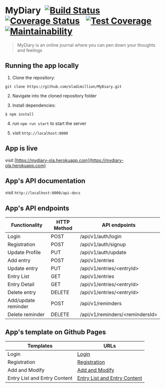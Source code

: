 # MyDiary &nbsp;[![Build Status](https://travis-ci.com/oladimillion/MyDiary.svg?branch=develop)](https://travis-ci.com/oladimillion/MyDiary) &nbsp; [![Coverage Status](https://coveralls.io/repos/github/oladimillion/MyDiary/badge.svg?branch=develop)](https://coveralls.io/github/oladimillion/MyDiary?branch=develop) &nbsp; [![Test Coverage](https://api.codeclimate.com/v1/badges/89acbd6eef30f6f96119/test_coverage)](https://codeclimate.com/github/oladimillion/MyDiary/test_coverage) &nbsp; [![Maintainability](https://api.codeclimate.com/v1/badges/89acbd6eef30f6f96119/maintainability)](https://codeclimate.com/github/oladimillion/MyDiary/maintainability)

> MyDiary is an online journal where you can
> pen down your thoughts and feelings

## Running the app locally
  1. Clone the repository:
  ```
  git clone https://github.com/oladimillion/MyDiary.git
  ```
  2. Navigate into the cloned repository folder

  3. Install dependencies:
  ```
  $ npm install
  ```
  4. run `npm run start` to start the server

  5. visit `http://localhost:8000`

## App is live
  visit [https://mydiary-ola.herokuapp.com](https://mydiary-ola.herokuapp.com)

## App's API documentation
  visit `http://localhost:8000/api-docs`

## App's API endpoints

| Functionality       |  HTTP Method  |         API endpoints                |
| ------------------- | --------------|------------------------------------- |
| Login               | POST          | /api/v1/auth/login                   |
| Registration        | POST          | /api/v1/auth/signup                  |
| Update Profile      | PUT           | /api/v1/auth/update                  |
| Add entry           | POST          | /api/v1/entries                      |
| Update entry        | PUT           | /api/v1/entries/&lt;entryId&gt;      |
| Entry List          | GET           | /api/v1/entries                      |
| Entry Detail        | GET           | /api/v1/entries/&lt;entryId&gt;      |
| Delete entry        | DELETE        | /api/v1/entries/&lt;entryId&gt;      |
| Add/update reminder | POST          | /api/v1/reminders                    |
| Delete reminder     | DELETE        | /api/v1/reminders/&lt;remindersId&gt;|


## App's template on Github Pages

|          Templates           |                                              URLs                                     |
| ---------------------------- | -------------------------------------------------------------------------------------- |
| Login                        | [Login](https://oladimillion.github.io/MyDiary/UI/login.html)                          |
| Registration                 | [Registration](https://oladimillion.github.io/MyDiary/UI/register.html)                |
| Add and Modify               | [Add and Modify](https://oladimillion.github.io/MyDiary/UI/entry.html)                 |
| Entry List and Entry Content | [Entry List and Entry Content](https://oladimillion.github.io/MyDiary/UI/entries.html) |



